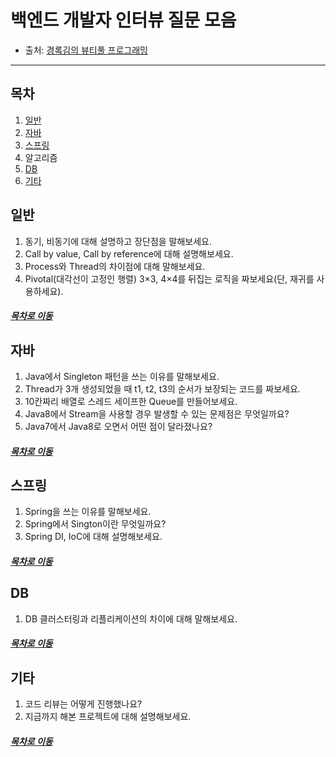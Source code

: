 백엔드 개발자 인터뷰 질문 모음
=====
* 출처: [경록김의 뷰티풀 프로그래밍](https://krksap.tistory.com/1136)
- - -
## 목차
1. [일반](#일반)
2. [자바](#자바)
3. [스프링](#스프링)
4. 알고리즘
5. [DB](#DB)
6. [기타](#기타)

## 일반
1. 동기, 비동기에 대해 설명하고 장단점을 말해보세요.
2. Call by value, Call by reference에 대해 설명해보세요.
3. Process와 Thread의 차이점에 대해 말해보세요.
4. Pivotal(대각선이 고정인 행렬) 3×3, 4×4를 뒤집는 로직을 짜보세요(단, 재귀를 사용하세요).

##### [목차로 이동](#목차)

## 자바
1. Java에서 Singleton 패턴을 쓰는 이유를 말해보세요.
2. Thread가 3개 생성되었을 때 t1, t2, t3의 순서가 보장되는 코드를 짜보세요.
3. 10칸짜리 배열로 스레드 세이프한 Queue를 만들어보세요.
4. Java8에서 Stream을 사용할 경우 발생할 수 있는 문제점은 무엇일까요?
5. Java7에서 Java8로 오면서 어떤 점이 달라졌나요?

##### [목차로 이동](#목차)

## 스프링
1. Spring을 쓰는 이유를 말해보세요.
2. Spring에서 Sington이란 무엇일까요?
3. Spring DI, IoC에 대해 설명해보세요.

##### [목차로 이동](#목차)

## DB
1. DB 클러스터링과 리플리케이션의 차이에 대해 말해보세요.

##### [목차로 이동](#목차)

## 기타
1. 코드 리뷰는 어떻게 진행했나요?
2. 지금까지 해본 프로젝트에 대해 설명해보세요.

##### [목차로 이동](#목차)
